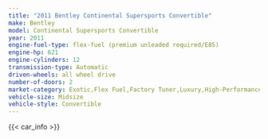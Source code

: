 ```yaml
---
title: "2011 Bentley Continental Supersports Convertible"
make: Bentley
model: Continental Supersports Convertible
year: 2011
engine-fuel-type: flex-fuel (premium unleaded required/E85)
engine-hp: 621
engine-cylinders: 12
transmission-type: Automatic
driven-wheels: all wheel drive
number-of-doors: 2
market-category: Exotic,Flex Fuel,Factory Tuner,Luxury,High-Performance
vehicle-size: Midsize
vehicle-style: Convertible
---
```


{{< car_info >}}
